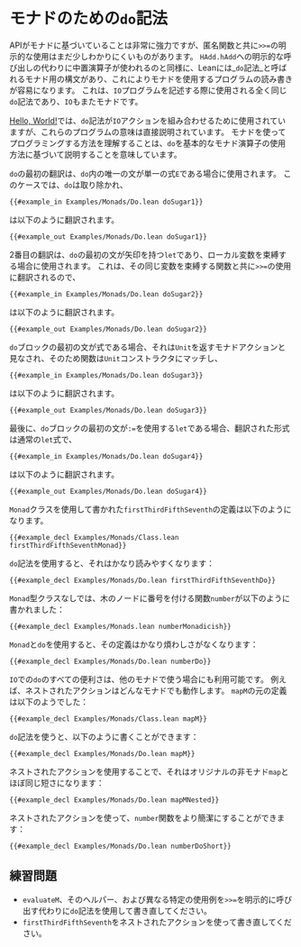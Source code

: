 # モナドのための`do`記法

APIがモナドに基づいていることは非常に強力ですが、匿名関数と共に`>>=`の明示的な使用はまだ少しわかりにくいものがあります。
`HAdd.hAdd`への明示的な呼び出しの代わりに中置演算子が使われるのと同様に、Leanには_`do`記法_と呼ばれるモナド用の構文があり、これによりモナドを使用するプログラムの読み書きが容易になります。
これは、`IO`プログラムを記述する際に使用される全く同じ`do`記法であり、`IO`もまたモナドです。

[Hello, World!](../hello-world.md)では、`do`記法が`IO`アクションを組み合わせるために使用されていますが、これらのプログラムの意味は直接説明されています。
モナドを使ってプログラミングする方法を理解することは、`do`を基本的なモナド演算子の使用方法に基づいて説明することを意味しています。

`do`の最初の翻訳は、`do`内の唯一の文が単一の式`E`である場合に使用されます。
このケースでは、`do`は取り除かれ、
```lean
{{#example_in Examples/Monads/Do.lean doSugar1}}
```
は以下のように翻訳されます。
```lean
{{#example_out Examples/Monads/Do.lean doSugar1}}
```

2番目の翻訳は、`do`の最初の文が矢印を持つ`let`であり、ローカル変数を束縛する場合に使用されます。
これは、その同じ変数を束縛する関数と共に`>>=`の使用に翻訳されるので、
```lean
{{#example_in Examples/Monads/Do.lean doSugar2}}
```
は以下のように翻訳されます。
```lean
{{#example_out Examples/Monads/Do.lean doSugar2}}
```

`do`ブロックの最初の文が式である場合、それは`Unit`を返すモナドアクションと見なされ、そのため関数は`Unit`コンストラクタにマッチし、
```lean
{{#example_in Examples/Monads/Do.lean doSugar3}}
```
は以下のように翻訳されます。
```lean
{{#example_out Examples/Monads/Do.lean doSugar3}}
```

最後に、`do`ブロックの最初の文が`:=`を使用する`let`である場合、翻訳された形式は通常の`let`式で、
```lean
{{#example_in Examples/Monads/Do.lean doSugar4}}
```
は以下のように翻訳されます。
```lean
{{#example_out Examples/Monads/Do.lean doSugar4}}
```

`Monad`クラスを使用して書かれた`firstThirdFifthSeventh`の定義は以下のようになります。
```lean
{{#example_decl Examples/Monads/Class.lean firstThirdFifthSeventhMonad}}
```
`do`記法を使用すると、それはかなり読みやすくなります：
```lean
{{#example_decl Examples/Monads/Do.lean firstThirdFifthSeventhDo}}
```

`Monad`型クラスなしでは、木のノードに番号を付ける関数`number`が以下のように書かれました：
```lean
{{#example_decl Examples/Monads.lean numberMonadicish}}
```
`Monad`と`do`を使用すると、その定義はかなり煩わしさがなくなります：
```lean
{{#example_decl Examples/Monads/Do.lean numberDo}}
```


`IO`での`do`のすべての便利さは、他のモナドで使う場合にも利用可能です。
例えば、ネストされたアクションはどんなモナドでも動作します。
`mapM`の元の定義は以下のようでした：
```lean
{{#example_decl Examples/Monads/Class.lean mapM}}
```
`do`記法を使うと、以下のように書くことができます：
```lean
{{#example_decl Examples/Monads/Do.lean mapM}}
```
ネストされたアクションを使用することで、それはオリジナルの非モナド`map`とほぼ同じ短さになります：
```lean
{{#example_decl Examples/Monads/Do.lean mapMNested}}
```
ネストされたアクションを使って、`number`関数をより簡潔にすることができます：
```lean
{{#example_decl Examples/Monads/Do.lean numberDoShort}}
```



## 練習問題

 * `evaluateM`、そのヘルパー、および異なる特定の使用例を`>>=`を明示的に呼び出す代わりに`do`記法を使用して書き直してください。
 * `firstThirdFifthSeventh`をネストされたアクションを使って書き直してください。